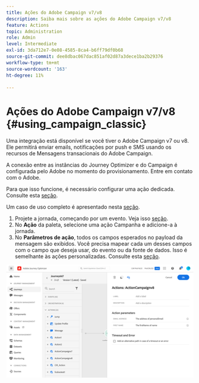 ```yaml
---
title: Ações do Adobe Campaign v7/v8
description: Saiba mais sobre as ações do Adobe Campaign v7/v8
feature: Actions
topic: Administration
role: Admin
level: Intermediate
exl-id: 3da712e7-0e08-4585-8ca4-b6ff79df0b68
source-git-commit: dee8dbac067dac851af02d87a3dece1ba2b29376
workflow-type: tm+mt
source-wordcount: '163'
ht-degree: 11%

---
```


# Ações do Adobe Campaign v7/v8 {#using_campaign_classic}

Uma integração está disponível se você tiver o Adobe Campaign v7 ou v8. Ele permitirá enviar emails, notificações por push e SMS usando os recursos de Mensagens transacionais do Adobe Campaign.

A conexão entre as instâncias do Journey Optimizer e do Campaign é configurada pelo Adobe no momento do provisionamento. Entre em contato com o Adobe.

Para que isso funcione, é necessário configurar uma ação dedicada. Consulte esta [seção](../action/acc-action.md).

Um caso de uso completo é apresentado nesta [seção](../building-journeys/campaign-classic-use-case.md).

1. Projete a jornada, começando por um evento. Veja isso [seção](../building-journeys/journey.md).
1. No **Ação** da paleta, selecione uma ação Campanha e adicione-a à jornada.
1. No **Parâmetros de ação**, todos os campos esperados no payload da mensagem são exibidos. Você precisa mapear cada um desses campos com o campo que deseja usar, do evento ou da fonte de dados. Isso é semelhante às ações personalizadas. Consulte esta [seção](../building-journeys/using-custom-actions.md).

![](assets/accintegration2.png)
